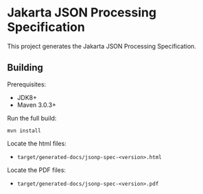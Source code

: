 Jakarta JSON Processing Specification
======================================

This project generates the Jakarta JSON Processing Specification.

Building
--------

Prerequisites:

* JDK8+
* Maven 3.0.3+

Run the full build:

`mvn install`

Locate the html files:
- `target/generated-docs/jsonp-spec-<version>.html`

Locate the PDF files:
- `target/generated-docs/jsonp-spec-<version>.pdf`
